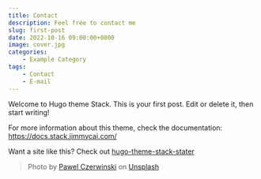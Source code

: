 ```yaml
---
title: Contact
description: Feel free to contact me
slug: first-post
date: 2022-10-16 09:00:00+0000
image: cover.jpg
categories:
    - Example Category
tags:
    - Contact
    - E-mail
---
```


Welcome to Hugo theme Stack. This is your first post. Edit or delete it, then start writing!

For more information about this theme, check the documentation: https://docs.stack.jimmycai.com/

Want a site like this? Check out [hugo-theme-stack-stater](https://github.com/CaiJimmy/hugo-theme-stack-starter)

> Photo by [Pawel Czerwinski](https://unsplash.com/@pawel_czerwinski) on [Unsplash](https://unsplash.com/)